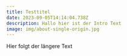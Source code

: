 ```yaml
---
title: Testtitel
date: 2023-09-05T14:14:04.738Z
description: Hallo hier ist der Intro Text
image: img/about-single-origin.jpg
---
```

Hier folgt der längere Text